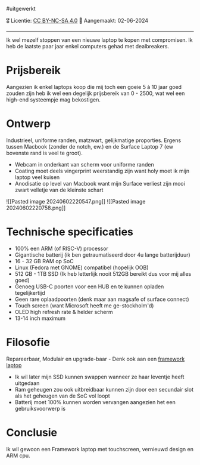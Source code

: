 #uitgewerkt 

🎖️ Licentie: [CC BY-NC-SA 4.0](https://creativecommons.org/licenses/by-nc-sa/4.0/)
📅 Aangemaakt: 02-06-2024

---
Ik wel mezelf stoppen van een nieuwe laptop te kopen met compromisen. Ik heb de laatste paar jaar enkel computers gehad met dealbreakers. 

# Prijsbereik
Aangezien ik enkel laptops koop die mij toch een goeie 5 à 10 jaar goed zouden zijn heb ik wel een degelijk prijsbereik van 0 - 2500, wat wel een high-end systeempje mag bekostigen.

# Ontwerp
Industrieel, uniforme randen, matzwart, gelijkmatige proporties. Ergens tussen Macbook (zonder de notch, ew.) en de Surface Laptop 7 (ew bovenste rand is veel te groot). 
* Webcam in onderkant van scherm voor uniforme randen
* Coating moet deels vingerprint weerstandig zijn want holy moet ik mijn laptop veel kuisen
* Anodisatie op level van Macbook want mijn Surface verliest zijn mooi zwart velletje van de kleinste schart

![[Pasted image 20240602220547.png]] ![[Pasted image 20240602220758.png]]

# Technische specificaties
* 100% een ARM (of RISC-V) processor
* Gigantische batterij (ik ben getraumatiseerd door 4u lange batterijduur)
* 16 - 32 GB RAM op SoC
* Linux (Fedora met GNOME) compatibel (hopelijk OOB)
* 512 GB - 1TB SSD (Ik heb letterlijk nooit 512GB bereikt dus voor mij alles goed)
* Genoeg USB-C poorten voor een HUB en te kunnen opladen tegelijkertijd
* Geen rare oplaadpoorten (denk maar aan magsafe of surface connect)
* Touch screen (want Microsoft heeft me ge-stockholm'd)
* OLED high refresh rate & helder scherm
* 13-14 inch maximum

# Filosofie
Repareerbaar, Modulair en upgrade-baar - Denk ook aan een [framework laptop](https://frame.work/be/en)
* Ik wil later mijn SSD kunnen swappen wanneer ze haar leventje heeft uitgedaan
* Ram geheugen zou ook uitbreidbaar kunnen zijn door een secundair slot als het geheugen van de SoC vol loopt
* Batterij moet 100% kunnen worden vervangen aangezien het een gebruiksvoorwerp is

# Conclusie
Ik wil gewoon een Framework laptop met touchscreen, vernieuwd design en ARM cpu.
